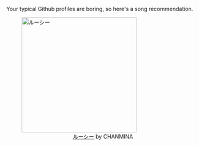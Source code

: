 Your typical Github profiles are boring, so here's a song recommendation.
<figure><img width="300" height="300" src="https://i.scdn.co/image/ab67616d0000b2735a78e41387948039b3ebf0fd" alt="ルーシー" /><figcaption align="center"><a href="https://open.spotify.com/track/63NOFoyWSqXLMg1XDl7eki" target="_blank">ルーシー</a> by CHANMINA</figcaption></figure>
